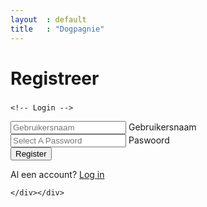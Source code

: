 ```yaml
---
layout  : default
title   : "Dogpagnie"
---
```

<div class="grid__development">
<div class="grid__container">
   <div class="grid__row">
      <div class="grid__bp0-column-12"><div>
        <h1 class="titel">Registreer</h1>
        <h3 class="onderTitel" id="welcomeMessage"></h3>

    <!-- Login -->
<div class="grid__bp0-column-12 popup"><div>
    <div id="login" class="demo-card-square mdl-card mdl-shadow--2dp">
      <div class="mdl-card__supporting-text">
        <form id="frm-login register" method="get" action="" onsubmit="return store(this);">
          <div class="mdl-textfield mdl-js-textfield mdl-textfield--floating-label">
            <input class="mdl-textfield__input" type="text" id="username" placeholder="Gebruikersnaam" required value="">
            <label class="mdl-textfield__label" for="txtUserName">Gebruikersnaam</label>
          </div>
          <div class="mdl-textfield mdl-js-textfield mdl-textfield--floating-label">
            <input class="mdl-textfield__input" type="password" id="password" placeholder="Select A Password" required value="" >
            <label class="mdl-textfield__label" for="txtPassWord">Paswoord</label>
          </div>
          <input type="submit" value="Register" class="mdl-button mdl-js-button mdl-button--raised mdl-js-ripple-effect"/>
        </form>
        <p>Al een account? <a href="login.html">Log in</a></p>
      </div>
    </div>
    </div></div>

    </div></div>
</div>        
</div>
</div>


<!-- External JS-libraries: None at this moment -->
<script src="https://code.getmdl.io/1.2.1/material.min.js"></script>
<script src="https://cdnjs.cloudflare.com/ajax/libs/lodash.js/4.17.2/lodash.min.js"></script>
<script src="https://cdnjs.cloudflare.com/ajax/libs/handlebars.js/4.0.6/handlebars.min.js"></script>


<script src="js/registreer/testlogin.js"></script>




